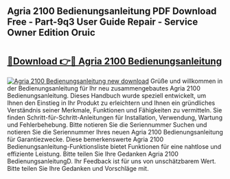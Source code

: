 ## Agria 2100 Bedienungsanleitung PDF Download Free - Part-9q3 User Guide Repair - Service Owner Edition Oruic

# <h2><a href="http://df4jg9.blite.top/?on=Agria+2100+Bedienungsanleitung">🔗Download 👉🔴 Agria 2100 Bedienungsanleitung</a></h2>

[![Agria 2100 Bedienungsanleitung new download](https://i.imgur.com/lujVjoI.png)](http://df4jg9.blite.top/?on=Agria+2100+Bedienungsanleitung)
Grüße und willkommen in der Bedienungsanleitung für Ihr neu zusammengebautes Agria 2100 Bedienungsanleitung. Dieses Handbuch wurde speziell entwickelt, um Ihnen den Einstieg in Ihr Produkt zu erleichtern und Ihnen ein gründliches Verständnis seiner Merkmale, Funktionen und Fähigkeiten zu vermitteln. Sie finden Schritt-für-Schritt-Anleitungen für Installation, Verwendung, Wartung und Fehlerbehebung. Bitte notieren Sie die Seriennummer Suchen und notieren Sie die Seriennummer Ihres neuen Agria 2100 Bedienungsanleitung für Garantiezwecke. Diese bemerkenswerte Agria 2100 Bedienungsanleitung-Funktionsliste bietet Funktionen für eine nahtlose und effiziente Leistung. Bitte teilen Sie Ihre Gedanken Agria 2100 BedienungsanleitungD. Ihr Feedback ist für uns von unschätzbarem Wert. Bitte teilen Sie Ihre Gedanken und Vorschläge mit.
